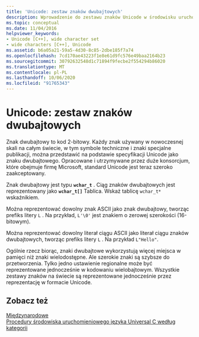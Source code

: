 ```yaml
---
title: 'Unicode: zestaw znaków dwubajtowych'
description: Wprowadzenie do zestawu znaków Unicode w środowisku uruchomieniowym Microsoft C.
ms.topic: conceptual
ms.date: 11/04/2016
helpviewer_keywords:
- Unicode [C++], wide character set
- wide characters [C++], Unicode
ms.assetid: b6a05a21-59a5-4d30-8c85-2dbe185f7a74
ms.openlocfilehash: 7cd170ae43223f1e8e61d9fc576e49baa2164b23
ms.sourcegitcommit: 30792632548d1c71894f9fecbe2f554294b86020
ms.translationtype: MT
ms.contentlocale: pl-PL
ms.lasthandoff: 10/06/2020
ms.locfileid: "91765343"
---
```

# <a name="unicode-the-wide-character-set"></a>Unicode: zestaw znaków dwubajtowych

Znak dwubajtowy to kod 2-bitowy. Każdy znak używany w nowoczesnej skali na całym świecie, w tym symbole techniczne i znaki specjalne publikacji, można przedstawić na podstawie specyfikacji Unicode jako znaku dwubajtowego. Opracowane i utrzymywane przez duże konsorcjum, które obejmuje firmę Microsoft, standard Unicode jest teraz szeroko zaakceptowany.

Znak dwubajtowy jest typu **`wchar_t`** . Ciąg znaków dwubajtowych jest reprezentowany jako **`wchar_t[]`** Tablica. Wskaż tablicę `wchar_t*` wskaźnikiem.

Można reprezentować dowolny znak ASCII jako znak dwubajtowy, tworząc prefiks litery `L` . Na przykład, `L'\0'` jest znakiem o zerowej szerokości (16-bitowym).

Można reprezentować dowolny literał ciągu ASCII jako literał ciągu znaków dwubajtowych, tworząc prefiks litery `L` . Na przykład `L"Hello"`.

Ogólnie rzecz biorąc, znaki dwubajtowe wykorzystują więcej miejsca w pamięci niż znaki wielodostępne. Ale szerokie znaki są szybsze do przetworzenia. Tylko jedno ustawienie regionalne może być reprezentowane jednocześnie w kodowaniu wielobajtowym. Wszystkie zestawy znaków na świecie są reprezentowane jednocześnie przez reprezentację w formacie Unicode.

## <a name="see-also"></a>Zobacz też

[Międzynarodowe](../c-runtime-library/internationalization.md)\
[Procedury środowiska uruchomieniowego języka Universal C według kategorii](../c-runtime-library/run-time-routines-by-category.md)
